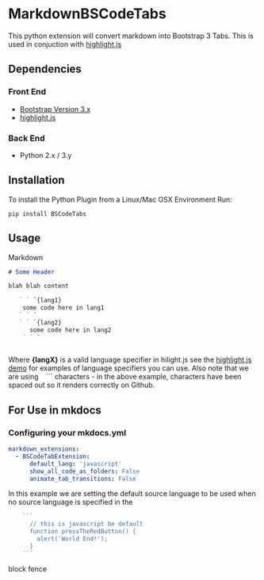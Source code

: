 # MarkdownBSCodeTabs
This python extension will convert markdown into Bootstrap 3 Tabs. This is used in conjuction with [highlight.js](https://highlightjs.org)

## Dependencies
### Front End
* [Bootstrap Version 3.x](http://getbootstrap.com/)
* [highlight.js](https://highlightjs.org)

### Back End
* Python 2.x / 3.y


## Installation
To install the Python Plugin from a Linux/Mac OSX Environment Run: 
```
pip install BSCodeTabs
```

## Usage
Markdown
```markdown
# Some Header

blah blah content

   ` ` `{lang1}
    some code here in lang1
   ` ` `
   ` ` `{lang2}
      some code here in lang2
    ` ` `
  
```

Where **{langX}** is a valid language specifier in hilight.js see the [highlight.js demo](https://highlightjs.org/static/demo/) for examples of language specifiers you can use. Also note that we are using 
     ``` ``` ``` characters - in the above example, characters have been spaced out so it renders correctly on Github.



## For Use in mkdocs

### Configuring your mkdocs.yml
```yml
markdown_extensions:
  - BSCodeTabExtension:
      default_lang: 'javascript'
      show_all_code_as_folders: False
      animate_tab_transitions: False
```
In this example we are setting the default source language to be used when no source language is specified in the 
```javascript
    ```
      // this is javascript be default
      function pressTheRedButton() {
        alert('World End!');
      }
    ```
``` 
block fence



